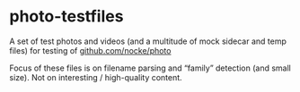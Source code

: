 # photo-testfiles

A set of test photos and videos (and a multitude of mock sidecar and temp files) for testing of [github.com/nocke/photo](https://github.com/nocke/photo)

Focus of these files is on filename parsing and “family” detection (and small size). Not on interesting / high-quality content.